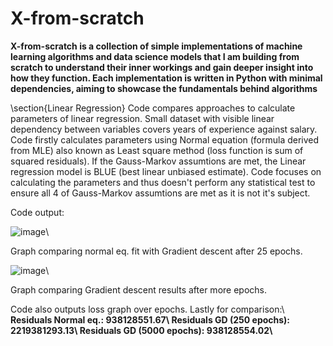 # X-from-scratch
<b>X-from-scratch is a collection of simple implementations of machine learning algorithms and data science models that I am building from scratch to understand their inner workings and gain deeper insight into how they function. Each implementation is written in Python with minimal dependencies, aiming to showcase the fundamentals behind algorithms</b>

\section{Linear Regression}
Code compares approaches to calculate parameters of linear regression. Small dataset with visible linear dependency between variables covers years of experience against salary. Code firstly calculates parameters using Normal equation (formula derived from MLE) also known as Least square method (loss function is sum of squared residuals). If the Gauss-Markov assumtions are met, the Linear regression model is BLUE (best linear unbiased estimate). Code focuses on calculating the parameters and thus doesn't perform any statistical test to ensure all 4 of Gauss-Markov assumtions are met as it is not it's subject.

Code output:

![image](https://github.com/user-attachments/assets/a0660b1b-77e3-4bc7-8efa-41605a3e5f6f)\\

Graph comparing normal eq. fit with Gradient descent after 25 epochs.

![image](https://github.com/user-attachments/assets/8708890f-c2f3-4c4e-b6c4-c312bf379289)\\

Graph comparing Gradient descent results after more epochs.

Code also outputs loss graph over epochs.
Lastly for comparison:\\
**Residuals Normal eq.: 938128551.67\\
Residuals GD (250 epochs): 2219381293.13\\
Residuals GD (5000 epochs): 938128554.02\\**




